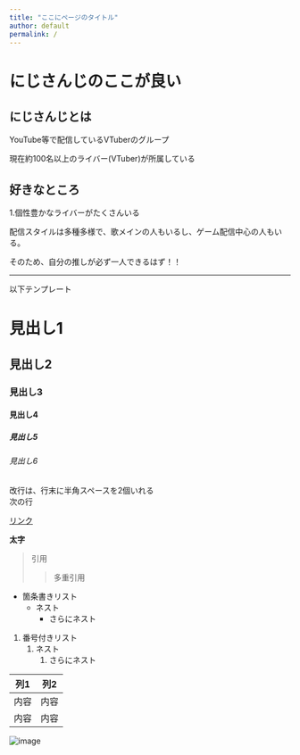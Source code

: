 ```yaml
---
title: "ここにページのタイトル"
author: default
permalink: /
---
```


# にじさんじのここが良い

## にじさんじとは

YouTube等で配信しているVTuberのグループ

現在約100名以上のライバー(VTuber)が所属している

## 好きなところ

1.個性豊かなライバーがたくさんいる

 配信スタイルは多種多様で、歌メインの人もいるし、ゲーム配信中心の人もいる。
 
 そのため、自分の推しが必ず一人できるはず！！
 





---

以下テンプレート

# 見出し1
## 見出し2
### 見出し3
#### 見出し4
##### 見出し5
###### 見出し6

改行は、行末に半角スペースを2個いれる  
次の行

[リンク](https://www.google.co.jp/)

**太字**

> 引用
>> 多重引用


- 箇条書きリスト
  - ネスト
    - さらにネスト


1. 番号付きリスト
   1. ネスト
      1. さらにネスト

  
| 列1  | 列2  |
|-----|-----|
| 内容  | 内容  |
| 内容  | 内容  |

![image](/220422_GitHubPages/assets/images/logo-150.png)

